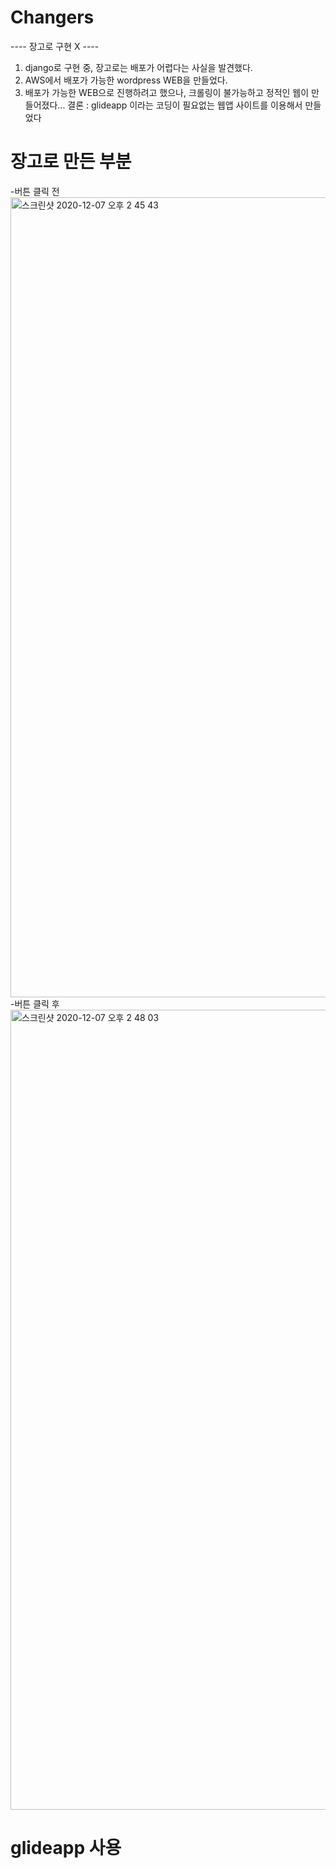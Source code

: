 # Changers
---- 장고로 구현 X ----
1. django로 구현 중, 장고로는 배포가 어렵다는 사실을 발견했다.
2. AWS에서 배포가 가능한 wordpress WEB을 만들었다.
3. 배포가 가능한 WEB으로 진행하려고 했으나, 크롤링이 불가능하고 정적인 웹이 만들어졌다...
결론 : glideapp 이라는 코딩이 필요없는 웹앱 사이트를 이용해서 만들었다

# 장고로 만든 부분
-버튼 클릭 전
<img width="1280" alt="스크린샷 2020-12-07 오후 2 45 43" src="https://user-images.githubusercontent.com/61865479/101314326-9f61b880-389b-11eb-8e4b-fe6e36dff3ea.png">
-버튼 클릭 후
<img width="1280" alt="스크린샷 2020-12-07 오후 2 48 03" src="https://user-images.githubusercontent.com/61865479/101314374-bf917780-389b-11eb-8e80-179d0dbbf234.png">

# glideapp 사용
